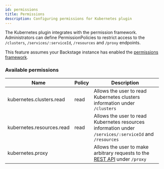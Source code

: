 ```yaml
---
id: permissions
title: Permissions
description: Configuring permissions for Kubernetes plugin
---
```


The Kubernetes plugin integrates with the permission framework. Administrators can define PermissionPolicies
to restrict access to the `/clusters`, `/services/:serviceId`, `/resources` and `/proxy` endpoints.

This feature assumes your Backstage instance has enabled the [permissions framework](https://backstage.io/docs/permissions/getting-started).

### Available permissions

| Name | Policy | Description |
| ------------------------- | ------ | ----------------------------------------------------------------------------------------------------------------------------------------- |
| kubernetes.clusters.read | read | Allows the user to read Kubernetes clusters information under `/clusters` |
| kubernetes.resources.read | read | Allows the user to read Kubernetes resources information under `/services/:serviceId` and `/resources` |
| kubernetes.proxy | | Allows the user to make arbitrary requests to the [REST API](https://kubernetes.io/docs/reference/using-api/api-concepts/) under `/proxy` |
